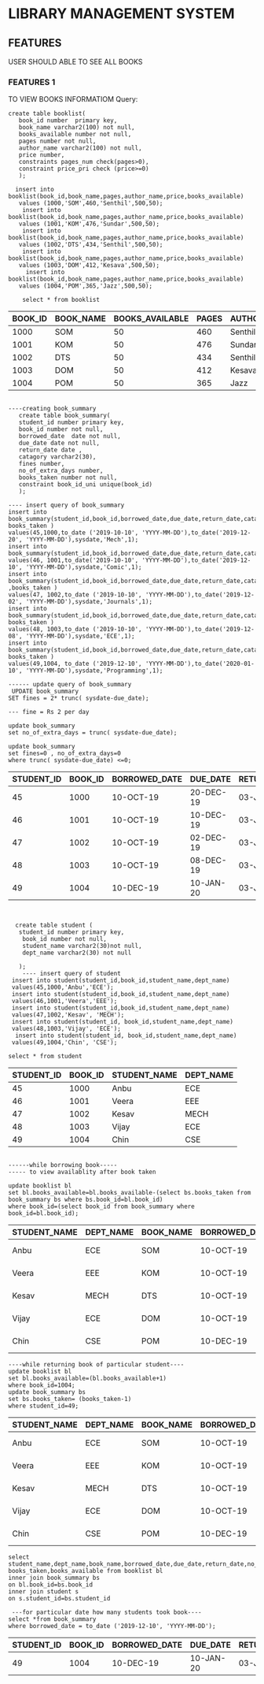 # LIBRARY MANAGEMENT SYSTEM

## FEATURES
   USER SHOULD ABLE TO SEE ALL BOOKS

### FEATURES 1
   TO VIEW BOOKS INFORMATIOM
Query:

```
create table booklist( 
   book_id number  primary key,
   book_name varchar2(100) not null,
   books_available number not null,
   pages number not null,
   author_name varchar2(100) not null,
   price number,
   constraints pages_num check(pages>0),
   constraint price_pri check (price>=0)
   );
   
  insert into booklist(book_id,book_name,pages,author_name,price,books_available)
   values (1000,'SOM',460,'Senthil',500,50);
    insert into booklist(book_id,book_name,pages,author_name,price,books_available)
   values (1001,'KOM',476,'Sundar',500,50);
    insert into booklist(book_id,book_name,pages,author_name,price,books_available)
   values (1002,'DTS',434,'Senthil',500,50);
    insert into booklist(book_id,book_name,pages,author_name,price,books_available)
   values (1003,'DOM',412,'Kesava',500,50); 
     insert into booklist(book_id,book_name,pages,author_name,price,books_available)
   values (1004,'POM',365,'Jazz',500,50); 

    select * from booklist
```  
| BOOK_ID | BOOK_NAME | BOOKS_AVAILABLE | PAGES | AUTHOR_NAME | PRICE |   
|---------|-----------|-----------------|-------|-------------|-------|
| 1000    | SOM       | 50              | 460   | Senthil     | 500   |   
| 1001    | KOM       | 50              | 476   | Sundar      | 500   |   
| 1002    | DTS       | 50              | 434   | Senthil     | 500   |   
| 1003    | DOM       | 50              | 412   | Kesava      | 500   |   
| 1004    | POM       | 50              | 365   | Jazz        | 500   |   

```

----creating book_summary
   create table book_summary(
   student_id number primary key,
   book_id number not null,
   borrowed_date  date not null,
   due_date date not null,
   return_date date ,
   catagory varchar2(30),
   fines number,
   no_of_extra_days number,
   books_taken number not null,
   constraint book_id_uni unique(book_id)
   );
   
---- insert query of book_summary
insert into book_summary(student_id,book_id,borrowed_date,due_date,return_date,catagory, books_taken )
values(45,1000,to_date ('2019-10-10', 'YYYY-MM-DD'),to_date('2019-12-20', 'YYYY-MM-DD'),sysdate,'Mech',1);
insert into book_summary(student_id,book_id,borrowed_date,due_date,return_date,catagory,books_taken)
values(46, 1001,to_date('2019-10-10', 'YYYY-MM-DD'),to_date('2019-12-10', 'YYYY-MM-DD'),sysdate,'Comic',1);
insert into book_summary(student_id,book_id,borrowed_date,due_date,return_date,catagory ,books_taken )
values(47, 1002,to_date ('2019-10-10', 'YYYY-MM-DD'),to_date('2019-12-02', 'YYYY-MM-DD'),sysdate,'Journals',1);
insert into book_summary(student_id,book_id,borrowed_date,due_date,return_date,catagory, books_taken )
values(48, 1003,to_date ('2019-10-10', 'YYYY-MM-DD'),to_date('2019-12-08', 'YYYY-MM-DD'),sysdate,'ECE',1);   
insert into book_summary(student_id,book_id,borrowed_date,due_date,return_date,catagory, books_taken )
values(49,1004, to_date ('2019-12-10', 'YYYY-MM-DD'),to_date('2020-01-10', 'YYYY-MM-DD'),sysdate,'Programming',1);

------ update query of book_summary
 UPDATE book_summary
SET fines = 2* trunc( sysdate-due_date);

--- fine = Rs 2 per day

update book_summary
set no_of_extra_days = trunc( sysdate-due_date);

update book_summary
set fines=0 , no_of_extra_days=0
where trunc( sysdate-due_date) <=0;

```
| STUDENT_ID | BOOK_ID | BORROWED_DATE | DUE_DATE  | RETURN_DATE | CATAGORY    | FINES | NO_OF_EXTRA_DAYS | BOOKS_TAKEN |
|------------|---------|---------------|-----------|-------------|-------------|-------|------------------|-------------|
| 45         | 1000    | 10-OCT-19     | 20-DEC-19 | 03-JAN-20   | Mech        | 28    | 14               | 1           |
| 46         | 1001    | 10-OCT-19     | 10-DEC-19 | 03-JAN-20   | Comic       | 48    | 24               | 1           |
| 47         | 1002    | 10-OCT-19     | 02-DEC-19 | 03-JAN-20   | Journals    | 64    | 32               | 1           |
| 48         | 1003    | 10-OCT-19     | 08-DEC-19 | 03-JAN-20   | ECE         | 52    | 26               | 1           |
| 49         | 1004    | 10-DEC-19     | 10-JAN-20 | 03-JAN-20   | Programming | 0     | 0                | 1           |
```


  create table student (
   student_id number primary key,
    book_id number not null,
    student_name varchar2(30)not null,
    dept_name varchar2(30) not null
   
   );
    ---- insert query of student
 insert into student(student_id,book_id,student_name,dept_name)
 values(45,1000,'Anbu','ECE');
 insert into student(student_id,book_id,student_name,dept_name)
 values(46,1001,'Veera','EEE');
 insert into student(student_id,book_id,student_name,dept_name)
 values(47,1002,'Kesav', 'MECH');
 insert into student(student_id, book_id,student_name,dept_name)
 values(48,1003,'Vijay', 'ECE');
  insert into student(student_id, book_id,student_name,dept_name)
 values(49,1004,'Chin', 'CSE');
 
select * from student

```
| STUDENT_ID | BOOK_ID | STUDENT_NAME | DEPT_NAME | 
|------------|---------|--------------|-----------|
| 45         | 1000    | Anbu         | ECE       | 
| 46         | 1001    | Veera        | EEE       | 
| 47         | 1002    | Kesav        | MECH      | 
| 48         | 1003    | Vijay        | ECE       | 
| 49         | 1004    | Chin         | CSE       | 

```

------while borrowing book-----
----- to view availablity after book taken
    
update booklist bl
set bl.books_available=bl.books_available-(select bs.books_taken from book_summary bs where bs.book_id=bl.book_id)
where book_id=(select book_id from book_summary where book_id=bl.book_id); 
```
| STUDENT_NAME | DEPT_NAME | BOOK_NAME | BORROWED_DATE | DUE_DATE  | RETURN_DATE | NO_OF_EXTRA_DAYS | FINES | CATAGORY    | BOOKS_TAKEN | BOOKS_AVAILABLE |
|--------------|-----------|-----------|---------------|-----------|-------------|------------------|-------|-------------|-------------|-----------------|
| Anbu         | ECE       | SOM       | 10-OCT-19     | 20-DEC-19 | 03-JAN-20   | 14               | 28    | Mech        | 1           | 49              |
| Veera        | EEE       | KOM       | 10-OCT-19     | 10-DEC-19 | 03-JAN-20   | 24               | 48    | Comic       | 1           | 49              |
| Kesav        | MECH      | DTS       | 10-OCT-19     | 02-DEC-19 | 03-JAN-20   | 32               | 64    | Journals    | 1           | 49              |
| Vijay        | ECE       | DOM       | 10-OCT-19     | 08-DEC-19 | 03-JAN-20   | 26               | 52    | ECE         | 1           | 49              |
| Chin         | CSE       | POM       | 10-DEC-19     | 10-JAN-20 | 03-JAN-20   | 0                | 0     | Programming | 1           | 49              |
```
----while returning book of particular student----
update booklist bl
set bl.books_available=(bl.books_available+1)
where book_id=1004;
update book_summary bs
set bs.books_taken= (books_taken-1)
where student_id=49; 
```
| STUDENT_NAME | DEPT_NAME | BOOK_NAME | BORROWED_DATE | DUE_DATE  | RETURN_DATE | NO_OF_EXTRA_DAYS | FINES | CATAGORY    | BOOKS_TAKEN | BOOKS_AVAILABLE |
|--------------|-----------|-----------|---------------|-----------|-------------|------------------|-------|-------------|-------------|-----------------|
| Anbu         | ECE       | SOM       | 10-OCT-19     | 20-DEC-19 | 03-JAN-20   | 14               | 28    | Mech        | 1           | 49              |
| Veera        | EEE       | KOM       | 10-OCT-19     | 10-DEC-19 | 03-JAN-20   | 24               | 48    | Comic       | 1           | 49              |
| Kesav        | MECH      | DTS       | 10-OCT-19     | 02-DEC-19 | 03-JAN-20   | 32               | 64    | Journals    | 1           | 49              |
| Vijay        | ECE       | DOM       | 10-OCT-19     | 08-DEC-19 | 03-JAN-20   | 26               | 52    | ECE         | 1           | 49              |
| Chin         | CSE       | POM       | 10-DEC-19     | 10-JAN-20 | 03-JAN-20   | 0                | 0     | Programming | 0           | 50              |
```
select student_name,dept_name,book_name,borrowed_date,due_date,return_date,no_of_extra_days,fines,catagory, books_taken,books_available from booklist bl
inner join book_summary bs
on bl.book_id=bs.book_id
inner join student s
on s.student_id=bs.student_id

```
```
 ---for particular date how many students took book----
select *from book_summary
where borrowed_date = to_date ('2019-12-10', 'YYYY-MM-DD');
```
|STUDENT_ID	|BOOK_ID |BORROWED_DATE| DUE_DATE |	RETURN_DATE |	CATAGORY   |FINES |  NO_OF_EXTRA_DAYS |	BOOKS_TAKEN|
|-----------|--------|-------------|----------|-------------|-------------|------|-------------------|--------------|
|49	      | 1004   |10-DEC-19	  |10-JAN-20 | 03-JAN-20	|  Programming|	0	| 0                 |	0          |





